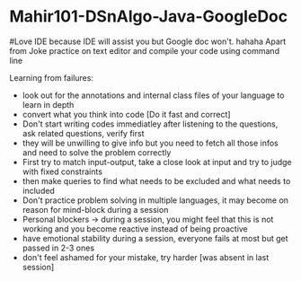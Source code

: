# Mahir101-DSnAlgo-Java-GoogleDoc

#Love IDE because IDE will assist you but Google doc won't. hahaha  Apart from Joke practice on text editor and compile your code using command line 

Learning from failures:

- look out for the annotations and internal class files of your language to learn in depth
- convert what you think into code [Do it fast and correct]
- Don't start writing codes immediatley after listening to the questions, ask related questions, verify first
- they will be unwilling to give info but you need to fetch all those infos and need to solve the problem correctly
- First try to match input-output, take a close look at input and try to judge with fixed constraints
- then make queries to find what needs to be excluded and what needs to included
- Don't practice problem solving in multiple languages, it may become on reason for mind-block during a session
- Personal blockers -> during a session, you might feel that this is not working and you become reactive instead of being proactive
- have emotional stability during a session, everyone fails at most but get passed in 2-3 ones
- don't feel ashamed for your mistake, try harder [was absent in last session]



